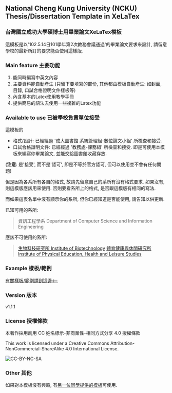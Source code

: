## National Cheng Kung University (NCKU) Thesis/Dissertation Template in XeLaTex ##
### 台灣國立成功大學碩博士用畢業論文XeLaTex模板 ###

這模板是以'102.5.14日101學年第2次教務會議通過'的畢業論文要求來設計, 請留意學校的最新所訂的要求能否使用這樣版.

### Main feature 主要功能
  1. 能同時編寫中英文內容
  2. 主要資料能自動產生
     (只留下要填寫的部份, 其他都由模板自動產生: 如封面, 目錄, 口試合格證明文件樣板等)
  3. 內含基本的Latex使用教學手冊
  4. 提供簡易的語法去使用一些複雜的Latex功能

### Available to use 已被學校負責單位接受

這模板的
* 格式/設計: 已經經過 '成大圖書館 系統管理組-數位論文小組' 所檢查和接受.
* 口試合格證明文件: 已經經過 '教務處-課務組' 所檢查和接受.
即是可使用本模板來編寫你畢業論文, 並能交給圖書館收藏存放.

(**注意**: 是'接受', 而不是'認可', 即是不等於官方認可, 但可以使用並不會有任何問題)

但是因為各系所有各自的格式, 故請先留意自己的系所有沒有格式要求. 如果沒有, 則這模版應該用來使用. 否則要看系所上的格式, 是否跟這模版有相同的寫法.

而如果這表名單中沒有顯示你的系所, 但你已經知道是否能使用, 請告知以供更新.

已知可用的系所:
> 資訊工程學系 Department of Computer Science and Information Engineering

應該不可使用的系所:
> [生物科技研究所 Institute of Biotechnology](www.biotech.ncku.edu.tw/files/archive/331_4b79187a.doc)
> [體育健康與休閒研究所 Institute of Physical Education, Health and Leisure Studies](www.ncku.edu.tw/~deprb/docs/Thesis%20Regulation%20.doc)

### Example 樣板/範例
[有關樣板/範例請到這邊<--](https://github.com/wengan-li/ncku-thesis-templete-release)

### Version 版本
v1.1.1

### License 授權條款
本著作採用創用 CC 姓名標示-非商業性-相同方式分享 4.0 授權條款

This work is licensed under a Creative Commons Attribution-NonCommercial-ShareAlike 4.0 International License.

![CC-BY-NC-SA](https://i.creativecommons.org/l/by-nc-sa/4.0/88x31.png "CC Attribution-NonCommercial-ShareAlike License")

### Other 其他
如果對本模板沒有興趣, 有[另一位同學提供的模板](https://github.com/lycsjm/nckuthesis)可使用.
